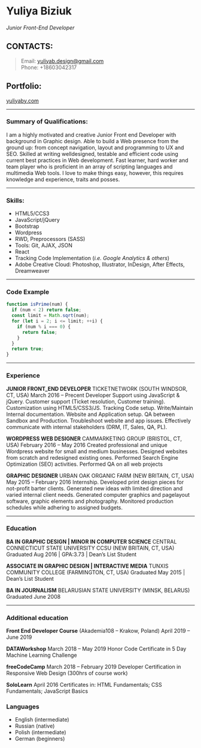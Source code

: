 # Yuliya Biziuk
*Junior Front-End Developer*

## CONTACTS:
> Email:  yuliyab.design@gmail.com  
> Phone: +18603042317

## Portfolio: 
[yuliyaby.com](https://yuliyaby.com)

---

### Summary of Qualifications:
I am a highly motivated and creative Junior Front end Developer with background in Graphic design. Able to build a Web presence from the ground up: from concept navigation, layout and programming to UX and SEO. Skilled at writing welldesigned, testable and efficient code using current best practices in Web development. Fast learner, hard worker and team player who is proficient in an array of scripting languages and multimedia Web tools. I love to make things easy, however, this requires knowledge and experience, traits and posses.

---

### Skills:
- HTML5/CCS3
- JavaScript/jQuery
- Bootstrap
- Wordpress
- RWD, Preprocessors (SASS)
- Tools: Git, AJAX, JSON
- React
- Tracking Code Implementation
(*i.e. Google Analytics & others*)
- Adobe Creative Cloud: Photoshop, Illustrator, InDesign, After Effects, Dreamweaver

---

### Code Example
```javascript
function isPrime(num) {
  if (num < 2) return false;
  const limit = Math.sqrt(num);
  for (let i = 2; i <= limit; ++i) {
    if (num % i === 0) {
      return false;
    }
  }
  return true;
}
```

---

### Experience
**JUNIOR FRONT_END DEVELOPER**
TICKETNETWORK (SOUTH WINDSOR, CT, USA)
March 2016 – Precent
Developer Support using JavaScript & jQuery. Customer support (Ticket resolution, Customer training). Customization using HTML5/CSS3/JS. Tracking Code setup. Write/Maintain Internal documentation. Website and Application setup. QA between Sandbox and Production. Troubleshoot website and app issues. Effectively communicate with internal stakeholders (DRM, IT, Sales, QA, PL).

**WORDPRESS WEB DESIGNER**
CAMMARKETING GROUP (BRISTOL, CT, USA)
February 2016 – May 2016
Created professional and unique Wordpress website for small and medium businesses. Designed websites from scratch and redesigned existing ones. Performed Search Engine Optimization (SEO) activities. Performed QA on all web projects

**GRAPHIC DESIGNER**
URBAN OAK ORGANIC FARM (NEW BRITAIN, CT, USA)
May 2015 – February 2016
Internship. Developed print design pieces for not-profit barter clients. Generated new ideas with limited direction and varied
internal client needs. Generated computer graphics and pagelayout software, graphic elements and photography. Monitored production schedules while adhering to assigned budgets.

---

### Education

**BA IN GRAPHIC DESIGN | MINOR IN COMPUTER SCIENCE**
CENTRAL CONNECTICUT STATE UNIVERSITY CCSU (NEW BRITAIN, CT, USA)
Graduated Aug 2016 | GPA:3.73 | Dean’s List Student

**ASSOCIATE IN GRAPHIC DESIGN | INTERACTIVE MEDIA**
TUNXIS COMMUNITY COLLEGE (FARMINGTON, CT, USA)
Graduated May 2015 | Dean’s List Student

**BA IN JOURNALISM**
BELARUSIAN STATE UNIVERSITY (MINSK, BELARUS)
Graduated June 2008

---

### Additional education
**Front End Developer Course**
(Akademia108 – Krakow, Poland)
April 2019 – June 2019

**DATAWorkshop**
March 2018 – May 2019
Honor Code Certificate in 5 Day
Machine Learning Challenge

**freeCodeCamp**
March 2018 – February 2019
Developer Certification in Responsive
Web Design (300hrs of course work)

**SoloLearn**
April 2016
Certificates in: HTML Fundamentals;
CSS Fundamentals; JavaScript Basics

### Languages
 * English (intermediate)
 * Russian (native)
 * Polish (intermediate)
 * German (beginners)
